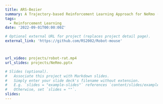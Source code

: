 ```yaml
---
title: ARS-Bezier
summary: A Trajectory-based Reinforcement Learning Approach for NeRmo (Neurorobotic Mouse)
tags:
  - Reinforcement Learning
date: '2022-09-01T00:00:00Z'

# Optional external URL for project (replaces project detail page).
external_link: 'https://github.com/RS2002/Robot-mouse'



url_video: projects/robot-rat.mp4
url_slides: projects/NeRmo.pptx

# Slides (optional).
#   Associate this project with Markdown slides.
#   Simply enter your slide deck's filename without extension.
#   E.g. `slides = "example-slides"` references `content/slides/example-slides.md`.
#   Otherwise, set `slides = ""`.
slides:
---
```


